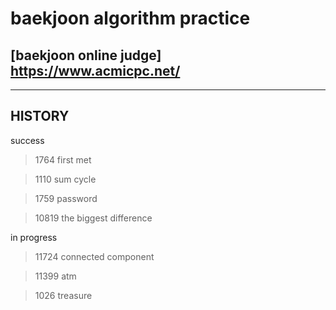 # baekjoon algorithm practice

## [baekjoon online judge] https://www.acmicpc.net/

<hr/>

## HISTORY

success

> 1764 first met

> 1110 sum cycle

> 1759 password

> 10819 the biggest difference

in progress

> 11724 connected component

> 11399 atm

> 1026 treasure
